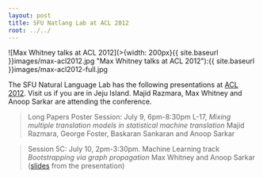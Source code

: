 ```yaml
---
layout: post
title: SFU Natlang Lab at ACL 2012
root: ../../
---
```


![Max Whitney talks at ACL 2012](>{width: 200px}{{ site.baseurl }}images/max-acl2012.jpg "Max Whitney talks at ACL 2012"):{{ site.baseurl }}images/max-acl2012-full.jpg

The SFU Natural Language Lab has the following presentations at [ACL 2012](http://www.acl2012.org). Visit us if you are in Jeju Island. Majid Razmara, Max Whitney and Anoop Sarkar are attending the conference.

> Long Papers Poster Session: July 9, 6pm-8:30pm
> L-17, *Mixing multiple translation models in statistical machine translation*
> Majid Razmara, George Foster, Baskaran Sankaran and Anoop Sarkar

> Session 5C: July 10, 2pm-3:30pm. Machine Learning track
> *Bootstrapping via graph propagation*
> Max Whitney and Anoop Sarkar
> ([slides](http://www2.cs.sfu.ca/~mwhitney/personal/yarowsky-propagation-slides.pdf) from the presentation)
